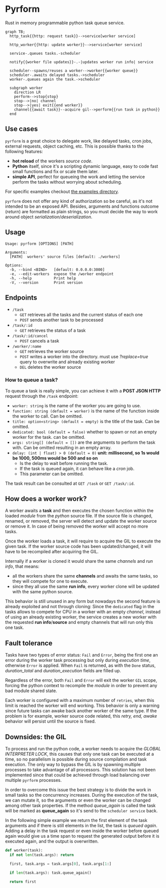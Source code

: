 # Pyrform

Rust in memory programmable python task queue service.

```mermaid
graph TB;
  http_task{{http: request task}}-->service[worker service]

  http_worker{{http: update worker}}-->service[worker service]

  service-.queues tasks.-scheduler

  notify{{worker file updates}}-.-|updates worker run info| service

  scheduler--spawns/reuses a worker-->worker{{worker queue}}
  scheduler-.awaits delayed tasks.->scheduler
  worker-.queues again the task.->scheduler

  subgraph worker
    direction LR
    perform-->stop{stop}
    stop-->|no| channel
    stop-->|yes| exit{{end worker}}
    channel{{await task}}--acquire gil-->perform{{run task in python}}
  end
```

## Use cases

`pyrform` is a great choice to delegate work, like delayed tasks, cron jobs, external requests, object caching, etc. This is possible thanks to the following features:
- **hot reload** of the workers *source code*.
- **Python** itself, since it's a scripting dynamic language, easy to code fast small functions and fix or scale them later.
- **simple API**, perfect for queueing the work and letting the service perform the tasks without worrying about scheduling.

For specific examples checkout [the examples directory](examples).

`pyrform` does not offer any kind of authorization so be careful, as it's not intended to be an exposed API. Besides, arguments and functions outcome (*return*) are
formatted as plain strings, so you must decide the way to work around object *serialization*/*deserialization*.

## Usage

```
Usage: pyrform [OPTIONS] [PATH]

Arguments:
  [PATH]  workers' source files [default: ./workers]

Options:
  -b, --bind <BIND>   [default: 0.0.0.0:3000]
  -e, --edit-workers  expose the /worker endpoint
  -h, --help          Print help
  -V, --version       Print version
```

## Endpoints

- `/task`
  - `GET` retrieves all the tasks and the current status of each one
  - `POST` sends another task to be processed
- `/task/:id`
  - `GET` retrieves the status of a task
- `/task/:id/cancel`
  - `POST` cancels a task
- `/worker/:name`
  - `GET` retrieves the worker source
  - `POST` writes a worker into the directory. must use *?replace=true* query to overwrite and already existing worker
  - `DEL` deletes the worker source

### How to queue a task?

To queue a task is really simple, you can achieve it with a **POST JSON HTTP** request through the `/task` endpoint:

- `worker: string` is the name of the worker you are going to use.
- `function: string (default = worker)` is the name of the function inside the worker to call. Can be omitted.
- `title: option<string> (default = empty)` is the title of the task. Can be omitted.
- `dedicated: bool (default = false)` whether to spawn or not an empty worker for the task. can be omitted.
- `args: string[] (default = [])` are the arguments to perform the task with. Can be omitted resulting in an empty array.
- `delay: (int | float) > 0 (default = 0)` **unit: millisecond, so 1s would be 1000, 500ms would be 500 and so on**
  - Is the delay to wait before running the task.
  - If the task is queued again, it can behave like a *cron* job.
  - This parameter can be omitted.

The task result can be consulted at `GET /task` or `GET /task/:id`.

## How does a worker work?

A worker awaits a **task** and then executes the chosen function within the loaded *module* from the *python* source file. If the source file is changed, renamed, or removed, the server will detect and update the worker source or remove it. In case of being removed the worker will accept no more tasks.

Once the worker loads a task, it will require to acquire the GIL to execute the given task. If the worker source code has been updated/changed, it will have to be recompiled after acquiring the GIL.

Internally if a worker is cloned it would share the same *channels* and *run info*, that means:
- all the workers share the same **channels** and awaits the same tasks, so they will compete for one to execute.
- since they all use the same **run info**, every worker clone will be updated with the same python source.
  
This behavior is still unused in any form but nowadays the second feature is already exploited and not through cloning: Since the `dedicated` flag in the tasks allows to compete for CPU in a worker with an empty *channel*, instead of using an already existing worker, the service creates a new worker with the requested **run info**/**source** and empty channels that will run only this one task.

## Fault tolerance

Tasks have two types of error status: `Fail` and `Error`, being the first one an error during the worker task processing but only during *execution time*, otherwise `Error` is applied. When `Fail` is returned, as with the `Done` status, *duration_total* and *duration_execution* fields are filled up.

Regardless of the error, both `Fail` and `Error` will exit the worker `GIL` scope, forcing the python context to recompile the *module* in order to prevent any bad module shared state.

Each worker is configured with a maximum number of `retries`, when this limit is reached the worker will end working. This behavior is only a warning since future tasks can awake back another worker of the same type. If the problem is for example, worker source code related, this *retry, end, awake* behavior will persist until the source is fixed.

## Downsides: the GIL

To process and run the python code, a worker needs to acquire the *GLOBAL INTERPRETER LOCK*, this causes that only one task can be executed at a time, so no parallelism is possible during source compilation and task execution. The only way to bypass the GIL is by spawning multiple processes to take advantage of all processors. This solution has not been implemented since that could be achieved through load balancing over multiple `pyrform` processes.

In order to overcome this issue the best strategy is to divide the work in small tasks so the concurrency increases. During the execution of the task, we can mutate it, so the arguments or even the worker can be changed among other task properties. If the method *queue_again* is called the task will be marked as **queue_again** so it's send to the `scheduler service` back.

In the following simple example we return the first element of the task arguments and if there is still elements in the list, the task is *queued again*. Adding a delay in the task request or even inside the worker before queued again would give us a time span to request the generated output before it is executed again, and the output is overwritten. 
```python
def worker(task):
  if not len(task.args): return

  first, task.args = task.args[0], task.args[1:]

  if len(task.args): task.queue_again()

  return first
```